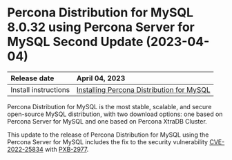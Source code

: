 # Percona Distribution for MySQL 8.0.32 using Percona Server for MySQL Second Update (2023-04-04)

| Release date         | April 04, 2023   |
| :--------------      | :--------------- |
| Install instructions | [Installing Percona Distribution for MySQL](installing.md)|

Percona Distribution for MySQL is the most stable, scalable, and secure open-source MySQL distribution, with two download options: one based on Percona Server for MySQL and one based on Percona XtraDB Cluster.

This update to the release of Percona Distribution for MySQL using the Percona Server for MySQL includes the fix to the security vulnerability [CVE-2022-25834](https://cve.mitre.org/cgi-bin/cvename.cgi?name=CVE-2022-25834) with [PXB-2977](https://jira.percona.com/browse/PXB-2977).
